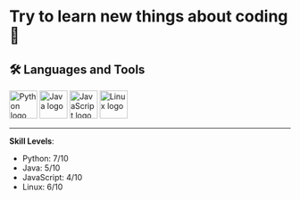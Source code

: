 # Try to learn new things about coding 🌱

## 🛠️ Languages and Tools

<a href="https://www.python.org" target="_blank"><img src="https://cdn.jsdelivr.net/gh/devicons/devicon/icons/python/python-original.svg" alt="Python logo" width="50" height="50"></a>
<a href="https://www.java.com" target="_blank"><img src="https://upload.wikimedia.org/wikipedia/en/3/30/Java_programming_language_logo.svg" alt="Java logo" width="50" height="50"></a>
<a href="https://developer.mozilla.org/en-US/docs/Web/JavaScript" target="_blank"><img src="https://upload.wikimedia.org/wikipedia/commons/9/99/Unofficial_JavaScript_logo_2.svg" alt="JavaScript logo" width="50" height="50"></a>
<a href="https://www.kernel.org" target="_blank"><img src="https://upload.wikimedia.org/wikipedia/commons/a/af/Tux.png" alt="Linux logo" width="50" height="50"></a>

---

**Skill Levels**:
- Python: 7/10
- Java: 5/10
- JavaScript:  4/10
- Linux: 6/10
